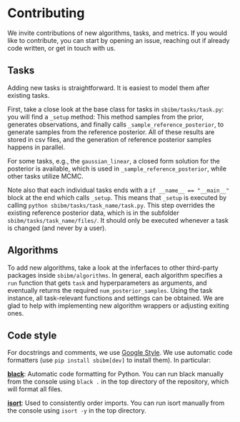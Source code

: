 # Contributing

We invite contributions of new algorithms, tasks, and metrics. If you would like to contribute, you can start by opening an issue, reaching out if already code written, or get in touch with us.


## Tasks

Adding new tasks is straightforward. It is easiest to model them after existing tasks.

First, take a close look at the base class for tasks in `sbibm/tasks/task.py`: you will find a `_setup` method: This method samples from the prior, generates observations, and finally calls `_sample_reference_posterior`, to generate samples from the reference posterior. All of these results are stored in csv files, and the generation of reference posterior samples happens in parallel.

For some tasks, e.g., the `gaussian_linear`, a closed form solution for the posterior is available, which is used in `_sample_reference_posterior`, while other tasks utilize MCMC. 

Note also that each individual tasks ends with a `if __name__ == "__main__"` block at the end which calls `_setup`. This means that `_setup` is executed by calling `python sbibm/tasks/task_name/task.py`. This step overrides the existing reference posterior data, which is in the subfolder `sbibm/tasks/task_name/files/`. It should only be executed whenever a task is changed (and never by a user).


## Algorithms

To add new algorithms, take a look at the inferfaces to other third-party packages inside `sbibm/algorithms`. In general, each algorithm specifies a `run` function that gets `task` and hyperparameters as arguments, and eventually returns the required `num_posterior_samples`. Using the task instance, all task-relevant functions and settings can be obtained. We are glad to help with implementing new algorithm wrappers or adjusting exiting ones.


## Code style

For docstrings and comments, we use [Google Style](http://google.github.io/styleguide/pyguide.html#38-comments-and-docstrings). We use automatic code formatters (use `pip install sbibm[dev]` to install them). In particular:

**[black](https://github.com/psf/black)**: Automatic code formatting for Python. You can run black manually from the console using `black .` in the top directory of the repository, which will format all files.

**[isort](https://github.com/timothycrosley/isort)**: Used to consistently order imports. You can run isort manually from the console using `isort -y` in the top directory.
